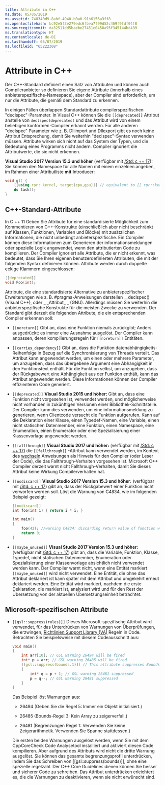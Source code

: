 ```yaml
---
title: Attribute in C++
ms.date: 05/06/2019
ms.assetid: 748340d9-8abf-4940-b0a0-91b6156a3ff8
ms.openlocfilehash: bc92e5f3e279edc6fbea7f99d52c469f9fdf04f8
ms.sourcegitcommit: da32511dd5baebe27451c0458a95f345144bd439
ms.translationtype: HT
ms.contentlocale: de-DE
ms.lasthandoff: 05/07/2019
ms.locfileid: "65222308"
---
```

# <a name="attributes-in-c"></a>Attribute in C++

Der C++-Standard definiert einen Satz von Attributen und können auch Compileranbieter so definieren Sie eigene Attribute (innerhalb eines anbieterspezifische-Namespace), aber der Compiler sind erforderlich, um nur die Attribute, die gemäß dem Standard zu erkennen.

In einigen Fällen überlappen Standardattribute compilerspezifischen "declspec"-Parameter. In Visual C++ können Sie die `[[deprecated]]` Attribut anstelle von `declspec(deprecated)` und das Attribut wird von einem beliebigen konformen-Compiler erkannt werden. Für alle anderen "declspec" Parameter wie z. B. Dllimport und Dllexport gibt es noch keine Attribut Entsprechung, damit Sie weiterhin "declspec"-Syntax verwenden müssen. Attribute wirken sich nicht auf das System der Typen, und die Bedeutung eines Programms nicht ändern. Compiler ignoriert die Attributwerte, die sie nicht erkennen.

**Visual Studio 2017 Version 15.3 und höher** (verfügbar mit [/Std: c ++ 17](../build/reference/std-specify-language-standard-version.md)): Sie können den Namespace für alle Namen mit einem einzelnen angeben, im Rahmen einer Attributliste **mit** Introducer:

```cpp
void g() {
    [[using rpr: kernel, target(cpu,gpu)]] // equivalent to [[ rpr::kernel, rpr::target(cpu,gpu) ]]
    do task();
}
```

## <a name="c-standard-attributes"></a>C++-Standard-Attribute

In C ++ 11 Geben Sie Attribute für eine standardisierte Möglichkeit zum Kommentieren von C++-Konstrukte (einschließlich aber nicht beschränkt auf Klassen, Funktionen, Variablen und Blöcke) mit zusätzlichen Informationen, die nicht unbedingt anbieterspezifische. Ein Compiler können diese Informationen zum Generieren der informationsmeldungen oder spezielle Logik angewendet, wenn den attributierten Code zu kompilieren. Der Compiler ignoriert alle Attribute, die er nicht erkennt, was bedeutet, dass Sie Ihren eigenen benutzerdefinierten Attributen, die mit der folgenden Syntax definieren können. Attribute werden durch doppelte eckige Klammern eingeschlossen:

```cpp
[[deprecated]]
void Foo(int);
```

Attribute, die eine standardisierte Alternative zu anbieterspezifischer Erweiterungen wie z. B. #pragma-Anweisungen darstellen __declspec() (Visual C++), oder &#95; &#95;Attribut&#95; &#95; (GNU). Allerdings müssen Sie weiterhin die anbieterspezifische Konstrukte für die meisten Zwecke zu verwenden. Der Standard gibt derzeit die folgenden Attribute, die ein entsprechenden Compiler erkennen soll:

- `[[noreturn]]` Gibt an, dass eine Funktion niemals zurückgibt; Anders ausgedrückt: es immer eine Ausnahme ausgelöst. Der Compiler kann anpassen, deren kompilierungsregeln für `[[noreturn]]` Entitäten.

- `[[carries_dependency]]` Gibt an, dass die Funktion datenabhängigkeits-Reihenfolge in Bezug auf die Synchronisierung von Threads verteilt. Das Attribut kann angewendet werden, um einen oder mehrere Parameter, um anzugeben, dass das übergebene Argument eine Abhängigkeit in den Funktionstext enthält. Für die Funktion selbst, um anzugeben, dass der Rückgabewert eine Abhängigkeit aus der Funktion enthält, kann das Attribut angewendet werden. Diese Informationen können der Compiler effizienteren Code generiert.

- `[[deprecated]]` **Visual Studio 2015 und höher:** Gibt an, dass eine Funktion nicht vorgesehen ist, verwendet werden, und möglicherweise nicht vorhanden in zukünftigen Versionen einer Bibliothek-Schnittstelle. Der Compiler kann dies verwenden, um eine informationsmeldung zu generieren, wenn Clientcode versucht die Funktion aufgerufen. Kann auf die Deklaration einer Klasse, einen Typedef-Namen, eine Variable, einen nicht statischen Datenmember, eine Funktion, einen Namespace, eine Enumeration, einen Enumerator oder eine Spezialisierung einer Klassenvorlage angewendet werden.

- `[[fallthrough]]` **Visual Studio 2017 und höher:** (verfügbar mit [/Std: c ++ 17](../build/reference/std-specify-language-standard-version.md)) die `[[fallthrough]]` -Attribut kann verwendet werden, im Kontext des [wechseln](switch-statement-cpp.md) Anweisungen als Hinweis für den Compiler (oder Leser der Code), die das Fallthrough-Verhalten vorgesehen ist. Microsoft C++ Compiler derzeit warnt nicht Fallthrough-Verhalten, damit Sie dieses Attribut keine Wirkung Compilerverhalten hat.

- `[[nodiscard]]` **Visual Studio 2017 Version 15.3 und höher:** (verfügbar mit [/Std: c ++ 17](../build/reference/std-specify-language-standard-version.md)) gibt an, dass der Rückgabewert einer Funktion nicht verworfen werden soll. Löst die Warnung von C4834, wie im folgenden Beispiel gezeigt:

    ```cpp
    [[nodiscard]]
    int foo(int i) { return i * i; }

    int main()
    {
        foo(42); //warning C4834: discarding return value of function with 'nodiscard' attribute
        return 0;
    }
    ```

- `[[maybe_unused]]` **Visual Studio 2017 Version 15.3 und höher:** (verfügbar mit [/Std: c ++ 17](../build/reference/std-specify-language-standard-version.md)) gibt an, dass die Variable, Funktion, Klasse, Typedef, nicht statischen Datenmember, Enumeration oder Spezialisierung einer Klassenvorlage absichtlich nicht verwendet werden kann. Der Compiler warnt nicht, wenn eine Entität markiert `[[maybe_unused]]` wird nicht verwendet. Eine Entität, die ohne das Attribut deklariert ist kann später mit dem Attribut und umgekehrt erneut deklariert werden. Eine Entität wird markiert, nachdem die erste Deklaration, die markiert ist, analysiert wird und für den Rest der Übersetzung von der aktuellen Übersetzungseinheit betrachtet.

## <a name="microsoft-specific-attributes"></a>Microsoft-spezifischen Attribute

- `[[gsl::suppress(rules)]]` Dieses Microsoft-spezifische Attribut wird verwendet, für das Unterdrücken von Warnungen von Überprüfungen, die erzwingen, [Richtlinien Support Library (VA)](https://github.com/Microsoft/GSL) Regeln in Code. Betrachten Sie beispielsweise mit diesem Codeausschnitt aus:

    ```cpp
    void main()
    {
        int arr[10]; // GSL warning 26494 will be fired
        int* p = arr; // GSL warning 26485 will be fired
        [[gsl::suppress(bounds.1)]] // This attribute suppresses Bounds rule #1
        {
            int* q = p + 1; // GSL warning 26481 suppressed
            p = q--; // GSL warning 26481 suppressed
        }
    }
    ```

  Das Beispiel löst Warnungen aus:

  - 26494 (Geben Sie die Regel 5: Immer ein Objekt initialisiert.)

  - 26485 (Bounds-Regel 3: Kein Array zu zeigerverfall.)

  - 26481 (Begrenzungen Regel 1: Verwenden Sie keine Zeigerarithmetik. Verwenden Sie Spanne stattdessen.)

  Die ersten beiden Warnungen ausgelöst werden, wenn Sie mit dem CppCoreCheck Code Analysetool installiert und aktiviert diesen Code kompilieren. Aber aufgrund des Attributs wird nicht die dritte Warnung ausgelöst. Sie können das gesamte begrenzungsprofil unterdrücken, indem Sie das Schreiben von [[gsl::suppress(bounds)]], ohne eine spezielle regelzahl. Der C++ Core Guidelines dienen können Sie besser und sicherer Code zu schreiben. Das Attribut unterdrücken erleichtert es, die die Warnungen zu deaktivieren, wenn sie nicht erwünscht sind.
